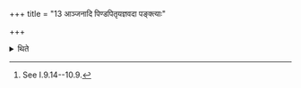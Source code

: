 +++
title = "13 आञ्जनादि पिण्डपितृयज्ञवदा पङ्क्त्याः"

+++

<details><summary>थिते</summary>

13. The rites beginning with the act of anointing upto the (recitation of a verse in) Paṅkti(-meter) (is to be) done in the same manner as in the Piṇḍapitr̥yajña.[^1]  


[^1]: See I.9.14--10.9.
</details>
